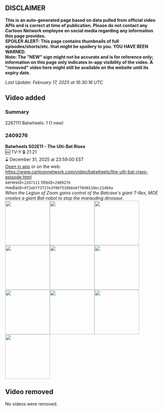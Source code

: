 ## DISCLAIMER
**This is an auto-generated page based on data pulled from official video APIs and is correct at time of publication. Please do not contact any Cartoon Network employee on social media regarding any information this page provides.**  
**SPOILER ALERT: This page contains thumbnails of full episodes/shorts/etc. that might be spoilery to you. YOU HAVE BEEN WARNED.**  
**Note: The "NEW" sign might not be accurate and is for reference only; information on this page only indicates in-app visibility of the video. A "removed" video here might still be available on the website until its expiry date.**  

_Last Update: February 17, 2025 at 16:30:16 UTC_
## Video added
### Summary
2267111 Batwheels: 1 (1 new)  
### 2409276
**Batwheels S02E11 - The Ulti-Bat Rises**  
🆕 TV-Y 🔒 21:21  
⌛ December 31, 2025 at 23:59:00 EST  
[Open in app](https://cnvideo.sercomkc.org/redirector.html?type=cnapp&seriesid=1000000000093702&titleid=2409276&mediaid=0f2ebff3727e3f06f510b6ebff8d6510ec21d84a) or on the web: https://www.cartoonnetwork.com/video/batwheels/the-ulti-bat-rises-episode.html  
seriesid=`2267111` titleid=`2409276` mediaid=`0f2ebff3727e3f06f510b6ebff8d6510ec21d84a`  
_When the Legion of Zoom gains control of the Batcave's giant T-Rex, MOE creates a giant Bat-robot to stop the marauding dinosaur._  
<a href="https://s3.amazonaws.com/cartoonorchestrator/2409276_001_1280x720.jpg"><img src="https://s3.amazonaws.com/cartoonorchestrator/2409276_001_640x360.jpg" height="144px" /></a><a href="https://s3.amazonaws.com/cartoonorchestrator/2409276_002_1280x720.jpg"><img src="https://s3.amazonaws.com/cartoonorchestrator/2409276_002_640x360.jpg" height="144px" /></a><a href="https://s3.amazonaws.com/cartoonorchestrator/2409276_003_1280x720.jpg"><img src="https://s3.amazonaws.com/cartoonorchestrator/2409276_003_640x360.jpg" height="144px" /></a><a href="https://s3.amazonaws.com/cartoonorchestrator/2409276_004_1280x720.jpg"><img src="https://s3.amazonaws.com/cartoonorchestrator/2409276_004_640x360.jpg" height="144px" /></a><a href="https://s3.amazonaws.com/cartoonorchestrator/2409276_005_1280x720.jpg"><img src="https://s3.amazonaws.com/cartoonorchestrator/2409276_005_640x360.jpg" height="144px" /></a><a href="https://s3.amazonaws.com/cartoonorchestrator/2409276_006_1280x720.jpg"><img src="https://s3.amazonaws.com/cartoonorchestrator/2409276_006_640x360.jpg" height="144px" /></a><a href="https://s3.amazonaws.com/cartoonorchestrator/2409276_007_1280x720.jpg"><img src="https://s3.amazonaws.com/cartoonorchestrator/2409276_007_640x360.jpg" height="144px" /></a><a href="https://s3.amazonaws.com/cartoonorchestrator/2409276_008_1280x720.jpg"><img src="https://s3.amazonaws.com/cartoonorchestrator/2409276_008_640x360.jpg" height="144px" /></a><a href="https://s3.amazonaws.com/cartoonorchestrator/2409276_009_1280x720.jpg"><img src="https://s3.amazonaws.com/cartoonorchestrator/2409276_009_640x360.jpg" height="144px" /></a><a href="https://s3.amazonaws.com/cartoonorchestrator/2409276_010_1280x720.jpg"><img src="https://s3.amazonaws.com/cartoonorchestrator/2409276_010_640x360.jpg" height="144px" /></a>
## Video removed
No videos were removed.  
